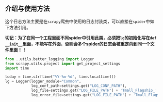 ## 介绍与使用方法

这个日志方法主要是在`scrapy`爬虫中使用的日志封装类，可以直接在`spider`中如下方法引用。

**切记：为了在同一个工程里面不同spider中引用此类，必须把`lg`的初始化写在`def __init__`里面，不能写在外面，否则会多个spider的日志会被重定向到同一个文件里面！！**

~~~python
from ..utils.better_logging import Logger
from scrapy.utils.project import get_project_settings
import time

today = time.strftime("%Y-%m-%d", time.localtime())
lg = Logger(logger_module="Common",
            log_conf_path=settings.get("LOG_CONF_PATH"),
            log_file=settings.get("LOG_FILE_PATH") + 'Tmall_Flagship_' + today + '.log',
            log_error_file=settings.get("LOG_FILE_PATH") + 'Tmall_Flagship_Error_' + today + '.log',)
~~~


